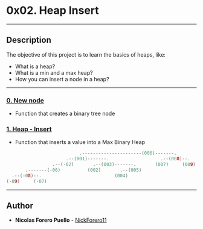 # 0x02. Heap Insert

---

## Description

The objective of this project is to learn the basics of heaps, like:

* What is a heap?
* What is a min and a max heap?
* How you can insert a node in a heap?

---

### [0. New node](./0-binary_tree_node.c)

* Function that creates a binary tree node

### [1. Heap - Insert](./1-heap_insert.c)

* Function that inserts a value into a Max Binary Heap

```C
                           .----------------------(006)-------.
                      .--(001)-------.                   .--(008)--.
                 .--(-02)       .--(003)-------.       (007)     (009)
       .-------(-06)          (002)       .--(005)
  .--(-08)--.                           (004)
(-09)     (-07)
```

---

## Author

* **Nicolas Forero Puello** - [NickForero11](https://github.com/NickForero11)
